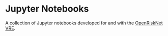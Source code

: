 # Jupyter Notebooks

A collection of Jupyter notebooks developed for and with the [OpenRiskNet VRE](https://home.prod.openrisknet.org/).
